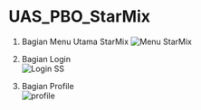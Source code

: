 # UAS_PBO_StarMix

1. Bagian Menu Utama StarMix
   ![Menu StarMix](https://github.com/DP5-AqilaEling-012/UAS_PBO_StarMix/assets/114504718/f2369800-aa46-45a5-a81b-811bf397c1b2)

2. Bagian Login <br>
   ![Login SS](https://github.com/DP5-AqilaEling-012/UAS_PBO_StarMix/assets/114537894/e72adafa-c5c2-45b5-8b6f-886c894e9cb4)

3. Bagian Profile <br>
![profile](https://github.com/DP5-AqilaEling-012/UAS_PBO_StarMix/assets/114506379/6099ff2c-82dd-41d3-9c34-5d0a8efc51df)


